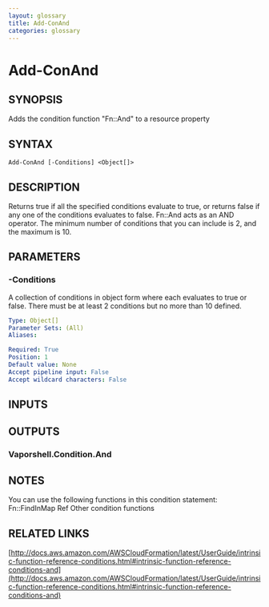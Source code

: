 ```yaml
---
layout: glossary
title: Add-ConAnd
categories: glossary
---
```


# Add-ConAnd

## SYNOPSIS
Adds the condition function "Fn::And" to a resource property

## SYNTAX

```
Add-ConAnd [-Conditions] <Object[]>
```

## DESCRIPTION
Returns true if all the specified conditions evaluate to true, or returns false if any one of the conditions evaluates to false.
Fn::And acts as an AND operator.
The minimum number of conditions that you can include is 2, and the maximum is 10.

## PARAMETERS

### -Conditions
A collection of conditions in object form where each evaluates to true or false.
There must be at least 2 conditions but no more than 10 defined.

```yaml
Type: Object[]
Parameter Sets: (All)
Aliases: 

Required: True
Position: 1
Default value: None
Accept pipeline input: False
Accept wildcard characters: False
```

## INPUTS

## OUTPUTS

### Vaporshell.Condition.And

## NOTES
You can use the following functions in this condition statement:
    Fn::FindInMap
    Ref
    Other condition functions

## RELATED LINKS

[http://docs.aws.amazon.com/AWSCloudFormation/latest/UserGuide/intrinsic-function-reference-conditions.html#intrinsic-function-reference-conditions-and](http://docs.aws.amazon.com/AWSCloudFormation/latest/UserGuide/intrinsic-function-reference-conditions.html#intrinsic-function-reference-conditions-and)

